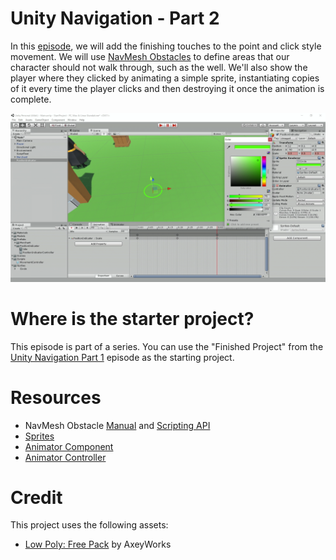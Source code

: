 
# Unity Navigation - Part 2

In this [episode](https://channel9.msdn.com/Shows/dotGAME/Unity-Navigation-Part-2), we will add the finishing touches to the point and click style movement. We will use [NavMesh Obstacles](https://docs.unity3d.com/Manual/class-NavMeshObstacle.html) to define areas that our character should not walk through, such as the well. We'll also show the player where they clicked by animating a simple sprite, instantiating copies of it every time the player clicks and then destroying it once the animation is complete.

[![screenshot](screenshot.png)](https://channel9.msdn.com/Shows/dotGAME/Unity-Navigation-Part-2)

# Where is the starter project?

This episode is part of a series. You can use the "Finished Project" from the [Unity Navigation Part 1](../UnityNavigationPt1) episode as the starting project.

# Resources

* NavMesh Obstacle [Manual](https://docs.unity3d.com/Manual/class-NavMeshObstacle.html) and [Scripting API](https://docs.unity3d.com/ScriptReference/AI.NavMeshObstacle.html)
* [Sprites](https://docs.unity3d.com/Manual/Sprites.html)
* [Animator Component](https://docs.unity3d.com/Manual/class-Animator.html)
* [Animator Controller](https://docs.unity3d.com/Manual/class-AnimatorController.html)

# Credit

This project uses the following assets:

* [Low Poly: Free Pack](https://www.assetstore.unity3d.com/en/#!/content/58821) by AxeyWorks
